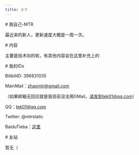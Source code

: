 ```yaml
---
title: 关于
---
```


# 我自己-MTR

最近来的新人，更新速度大概是一周一次。

# 内容

主要是技术向的啦，有其他内容会在这里补充上的

# 我的IDs

BilibiliID: 396831035

MainMail：zhaomtr@gmail.com

（如果邮箱无回应就是我目前没法用GMail，请发到tek01@qq.com）

QQ：tek01@qq.com

Twitter: @mtrstatic

BaiduTieba：[这里](https://tieba.baidu.com/home/main?un=zsz%E7%94%A8%E6%88%B7&id=tb.1.ca9190d3.MULJ2hz11AlgkqQBxevOZA?t=1585795765&fr=index)

# 友站

暂无（